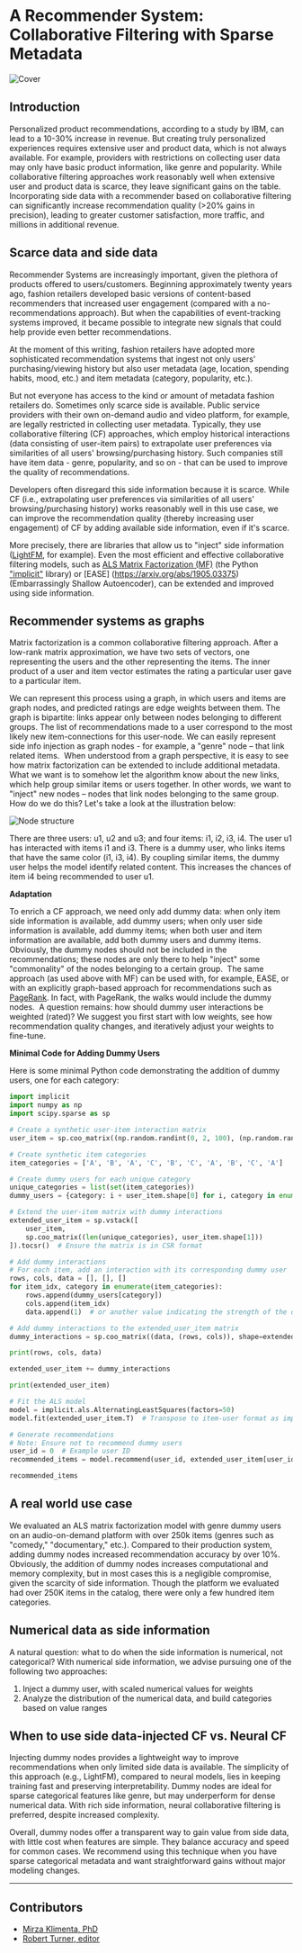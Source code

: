 <!--SEO SUMMARY: Personalized product recommendations, according to a study by IBM, can lead to a 10-30% increase in revenue. But creating truly personalized experiences requires extensive user and product data, which is not always available. For example, providers with restrictions on collecting user data may only have basic product information, like genre and popularity. While collaborative filtering approaches work reasonably well when extensive user and product data is scarce, they leave significant gains on the table. Incorporating side data with a recommender based on collaborative filtering can significantly increase recommendation quality (>20% gains in precision), leading to greater customer satisfaction, more traffic, and millions in additional revenue.-->

# A Recommender System: Collaborative Filtering with Sparse Metadata

<img src=assets/use_cases/recommender_systems/recommender.png alt="Cover" data-size="100" />

## Introduction

Personalized product recommendations, according to a study by IBM, can lead to a 10-30% increase in revenue. But
creating truly personalized experiences requires extensive user and product data, which is not always available. For
example, providers with restrictions on collecting user data may only have basic product information, like genre and
popularity. While collaborative filtering approaches work reasonably well when extensive user and product data is
scarce, they leave significant gains on the table. Incorporating side data with a recommender based on collaborative
filtering can significantly increase recommendation quality (>20% gains in precision), leading to greater customer
satisfaction, more traffic, and millions in additional revenue.

## Scarce data and side data

Recommender Systems are increasingly important, given the plethora of products offered to users/customers. Beginning
approximately twenty years ago, fashion retailers developed basic versions of content-based recommenders that increased
user engagement (compared with a no-recommendations approach). But when the capabilities of event-tracking systems
improved, it became possible to integrate new signals that could help provide even better recommendations.

At the moment of this writing, fashion retailers have adopted more sophisticated recommendation systems that ingest not
only users' purchasing/viewing history but also user metadata (age, location, spending habits, mood, etc.) and item
metadata (category, popularity, etc.).

But not everyone has access to the kind or amount of metadata fashion retailers do. Sometimes only scarce side is
available. Public service providers with their own on-demand audio and video platform, for example, are legally
restricted in collecting user metadata. Typically, they use collaborative filtering (CF) approaches, which employ
historical interactions (data consisting of user-item pairs) to extrapolate user preferences via similarities of all
users' browsing/purchasing history. Such companies still have item data - genre, popularity, and so on - that can be
used to improve the quality of recommendations.

Developers often disregard this side information because it is scarce. While CF (i.e., extrapolating user preferences
via similarities of all users' browsing/purchasing history) works reasonably well in this use case, we can improve the
recommendation quality (thereby increasing user engagement) of CF by adding available side information, even if it's
scarce.

More precisely, there are libraries that allow us to "inject" side information
([LightFM](https://making.lyst.com/lightfm/docs/home.html), for example). Even the most efficient and effective
collaborative filtering models, such as [ALS Matrix Factorization (MF)](http://yifanhu.net/PUB/cf.pdf) (the Python
["implicit"](https://github.com/benfred/implicit) library) or \[EASE\] (https://arxiv.org/abs/1905.03375)
(Embarrassingly Shallow Autoencoder), can be extended and improved using side information.

## Recommender systems as graphs

Matrix factorization is a common collaborative filtering approach. After a low-rank matrix approximation, we have two
sets of vectors, one representing the users and the other representing the items. The inner product of a user and item
vector estimates the rating a particular user gave to a particular item.

We can represent this process using a graph, in which users and items are graph nodes, and predicted ratings are edge
weights between them. The graph is bipartite: links appear only between nodes belonging to different groups. The list of
recommendations made to a user correspond to the most likely new item-connections for this user-node. We can easily
represent side info injection as graph nodes - for example, a "genre" node – that link related items. ​ When understood
from a graph perspective, it is easy to see how matrix factorization can be extended to include additional metadata.
What we want is to somehow let the algorithm know about the new links, which help group similar items or users together.
In other words, we want to "inject" new nodes – nodes that link nodes belonging to the same group. How do we do this?
Let's take a look at the illustration below:

<img src=assets/use_cases/recommender_systems/dummy_nodes.jpg alt="Node structure" data-size="100" />

There are three users: u1, u2 and u3; and four items: i1, i2, i3, i4. The user u1 has interacted with items i1 and i3.
There is a dummy user, who links items that have the same color (i1, i3, i4). By coupling similar items, the dummy user
helps the model identify related content. This increases the chances of item i4 being recommended to user u1.

**Adaptation**

To enrich a CF approach, we need only add dummy data: when only item side information is available, add dummy users;
when only user side information is available, add dummy items; when both user and item information are available, add
both dummy users and dummy items. Obviously, the dummy nodes should not be included in the recommendations; these nodes
are only there to help "inject" some "commonality" of the nodes belonging to a certain group. ​ The same approach (as
used above with MF) can be used with, for example, EASE, or with an explicitly graph-based approach for recommendations
such as [PageRank](https://scikit-network.readthedocs.io/en/latest/use_cases/recommendation.html). In fact, with
PageRank, the walks would include the dummy nodes. ​ A question remains: how should dummy user interactions be weighted
(rated)? We suggest you first start with low weights, see how recommendation quality changes, and iteratively adjust
your weights to fine-tune.

**Minimal Code for Adding Dummy Users**

Here is some minimal Python code demonstrating the addition of dummy users, one for each category:

```python
import implicit
import numpy as np
import scipy.sparse as sp

# Create a synthetic user-item interaction matrix
user_item = sp.coo_matrix((np.random.randint(0, 2, 100), (np.random.randint(0, 10, 100), np.random.randint(0, 10, 100))))

# Create synthetic item categories
item_categories = ['A', 'B', 'A', 'C', 'B', 'C', 'A', 'B', 'C', 'A']

# Create dummy users for each unique category
unique_categories = list(set(item_categories))
dummy_users = {category: i + user_item.shape[0] for i, category in enumerate(unique_categories)}

# Extend the user-item matrix with dummy interactions
extended_user_item = sp.vstack([
    user_item,
    sp.coo_matrix((len(unique_categories), user_item.shape[1]))
]).tocsr()  # Ensure the matrix is in CSR format

# Add dummy interactions
# For each item, add an interaction with its corresponding dummy user
rows, cols, data = [], [], []
for item_idx, category in enumerate(item_categories):
    rows.append(dummy_users[category])
    cols.append(item_idx)
    data.append(1)  # or another value indicating the strength of the dummy interaction

# Add dummy interactions to the extended_user_item matrix
dummy_interactions = sp.coo_matrix((data, (rows, cols)), shape=extended_user_item.shape)

print(rows, cols, data)

extended_user_item += dummy_interactions

print(extended_user_item)

# Fit the ALS model
model = implicit.als.AlternatingLeastSquares(factors=50)
model.fit(extended_user_item.T)  # Transpose to item-user format as implicit library expects item-user matrix

# Generate recommendations
# Note: Ensure not to recommend dummy users
user_id = 0  # Example user ID
recommended_items = model.recommend(user_id, extended_user_item[user_id], N=5, filter_already_liked_items=True)

recommended_items
```

## A real world use case

We evaluated an ALS matrix factorization model with genre dummy users on an audio-on-demand platform with over 250k
items (genres such as "comedy," "documentary," etc.). Compared to their production system, adding dummy nodes increased
recommendation accuracy by over 10%. Obviously, the addition of dummy nodes increases computational and memory
complexity, but in most cases this is a negligible compromise, given the scarcity of side information. Though the
platform we evaluated had over 250K items in the catalog, there were only a few hundred item categories.

## Numerical data as side information

A natural question: what to do when the side information is numerical, not categorical? With numerical side information,
we advise pursuing one of the following two approaches:

1. Inject a dummy user, with scaled numerical values for weights
1. Analyze the distribution of the numerical data, and build categories based on value ranges

## When to use side data-injected CF vs. Neural CF

Injecting dummy nodes provides a lightweight way to improve recommendations when only limited side data is available.
The simplicity of this approach (e.g., LightFM), compared to neural models, lies in keeping training fast and preserving
interpretability. Dummy nodes are ideal for sparse categorical features like genre, but may underperform for dense
numerical data. With rich side information, neural collaborative filtering is preferred, despite increased complexity.

Overall, dummy nodes offer a transparent way to gain value from side data, with little cost when features are simple.
They balance accuracy and speed for common cases. We recommend using this technique when you have sparse categorical
metadata and want straightforward gains without major modeling changes.

______________________________________________________________________

## Contributors

- [Mirza Klimenta, PhD](https://www.linkedin.com/in/mirza-klimenta/)
- [Robert Turner, editor](https://robertturner.co/copyedit)
